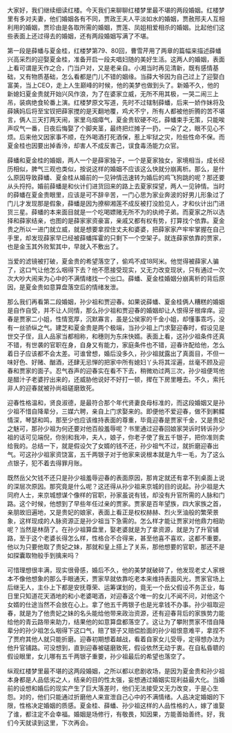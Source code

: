 
大家好，我们继续细读红楼。今天我们来聊聊红楼梦里最不堪的两段婚姻。红楼梦里有多对夫妻，他们婚姻各有不同，贾政王夫人平淡如水的婚姻，贾赦邢夫人互相利用的婚姻，贾珍由是各取所需的婚姻，贾莲、凤姐相爱相杀的婚姻。比起他们这些表面上还过得去的婚姻，还有两段婚姻写满了不堪。

第一段是薛蟠与夏金桂，红楼梦第79、80回，曹雪芹用了两章的篇幅来描述薛蟠兴高采烈的迎娶夏金桂，准备开启一段夫唱妇随的美好生活。这两人的婚姻，表面上看可谓是天作之合，门当户对，又是老亲自。小湘当时再见清新，既有感情基础，又有物质基础，怎么看都是门儿不错的姻缘。当薛大爷因为自己过上了迎娶白富美，当上CEO，走上人生巅峰的时候，他的美梦也做到头了。新婚不久，他的新媳妇夏金贵就开始兴风作浪，为了在婆家立威，无所不用其极，一哭二闹三上吊，装病绝食轮番上演。红楼梦原文写道，先时不过辖制薛蟠，后来一娇作妹将及薛姨妈后将至宝钗把薛家搅的是天翻地覆，鸡犬不宁，所有人都被他折腾的苦不堪言，俩人三天打两天闹，家里乌烟瘴气，夏金贵软硬不吃，薛蟠束手无策，只能唉声叹气一番，日夜后悔娶了个脚夹茎，最终把烂摊子一扔，一朵了之，眼不见心不烦。后来他又因家事不顺，在外喝酒打死酒保，惹上牢狱之灾，险些性命不保。而夏金桂也因要出掉香泠，却害人不成反害己，误食毒汤能力众官。

薛蟠和夏金桂的婚姻，两人一个是薛家独子，一个是夏家独女，家境相当，成长经历相似，脾气三观也类似，按说这样的婚姻不应该这么快就分崩离析。那么，是什么原因导致薛蟠、夏金桂从婚前的一见钟情迅速转为婚后的鸡飞狗跳的呢？那还要从头捋捋。婚前薛蟠是和伙计们进货回来的路上去夏家探望，两人一见钟情。当时的薛蟠在夏金贵眼里，应该是可不辞辛苦，一门心思为家业奔波的好男儿形象过了门儿才发现那是假象，薛蟠是因为撩柳湘莲不成反被打没脸见人，才和伙计出门进货三星。薛蟠的本来面目就是一个吃喝嫖赌无所不为的纨绔子弟。而夏家之所以选择和薛家结亲，也图的是薛家家资豪富，亲戚又都有权有势，打算找个依靠。夏金贵之所以一进门就立威，就是想要拿捏住丈夫和婆婆，把薛家家产牢牢掌握在自己手里，却发现薛家早已经被薛蟠挥霍的只剩下一个空架子。就连薛家依靠的贾家，也是金玉其外败絮其中，早就入不敷出了。

当爱的滤镜被打破，夏金贵的希望落空了，偷鸡不成18阿米。他觉得被薛家人骗了，这口气让他怎么咽得下去？他不愿接受现实，又无力改变现状，只有通过一次次大吵大闹来为心中的不满情绪找一个出口。薛蟠、夏金桂婚姻分崩离析的背后原因，是夏金贵如意算盘落空后的情绪发泄。

那么我们再看第二段婚姻，孙少祖和贾迎春。如果说薛蟠、夏金桂俩人糟糕的婚姻是自作自受，并不让人同情，那么孙少祖和贾迎春的婚姻却让人恨得牙根痒痒。迎春是贾家二小姐，性情宽厚，沉默寡言，虽是公侯家的千金小姐，却懂事乖巧，没有一丝骄纵之气。建芝和夏金贵是两个极端，当孙少祖上门求娶迎春时，假设见是世交子侄，且人品家当都相称，和穗则为东床快婿。表面上看，这孙少祖条件还真不错，有世袭的官职在身，自身又有能力，家庭条件也不错，迎春许配给他，怎么着日子应该都不会太差。可谁曾想，婚后没多久，孙少祖就露出了真面目，不但一味好色、好赌、酗酒，还肆无忌惮的把家中所有媳妇丫头将其淫遍，丝毫不顾及迎春和贾家的面子。忍气吞声的迎春实在看不下去，稍微劝过两三次，孙少祖便骂他是醋汁子老婆拧出来的，还威胁他说好不好打一顿，撵在下房里睡去。不久，索托非人的迎春就被孙尚祖磋磨致死。

迎春性格温和，贤良淑德，是最符合那个年代贤妻良母标准的，而这段婚姻又是孙少祖不惜自降辈分，三媒六聘，亲自上门求娶来的。即便他不爱迎春，做不到鹣鲽情深，琴瑟和鸣，那至少也应该维持表面的尊重，毕竟迎春是贾家千金，又是贵妃之魅可，那孙少祖为何还要对他百般羞辱呢？书里通过迎春回娘家哭诉时转诉孙少祖的话可见端倪，你别和我冲，夫人，娘子，你老子使了我五千银子，把你准则卖给我的。总结一下，就是假设欠了女婿的钱不还，孙少祖气不过，就折磨迎春出气。可这孙少祖家资饶富，五千两银子对于他家来说根本就是九牛一毛，为了这么点银子，犯不着去得罪月账。

既然岳父欠钱不还只是孙少祖羞辱迎春的表面原因，那肯定就还有拿不到桌面上说的深层次原因。那究竟是什么呢？这还得从孙少祖来京城的目的说起。孙少祖是大同府人士，来京城想谋个像样的官职，孙家虽说有钱，却没有升官所需的人脉和门路。这个时候，他想到了早些年任过亲的贾家。贾家是百年望族，四大家族之首，亲朋故旧遍地，又是贵妃的娘家，表面上看正是权权赫赫、烈火烹油般的繁荣景象，这样现成的人脉资源正是孙少祖当下急需的。怎么样才能让贾家对他鼎力相助呢？当然是林荫了。在孙少祖算盘里，娶老婆就是为了拿资源，就是为了升官铺路，至于这个老婆长得怎么样，性格合不合得来，甚至他喜不喜欢，这都不重要。他以为只要他取了贵妃之妹，那就和皇上搭上了关系，那他想要的官职，那还不是如探囊取物般手到擒来吗？

可惜理想很丰满，现实很骨感，婚后不久，他的美梦就破碎了，他发现老丈人家根本不像他想象的那么手眼通天，贾家早就依靠吃老本来维持表面风光，贾家官场上后继无人，主仆上下都是安抚尊荣、运筹谋划的，竟无一个岳父假设不务正业，每日里只知道花天酒地的和小老婆喝酒，对迎春这个唯一的女儿不闻不问，对他这个女婿的仕途当然不会放在心上。拿了他五千两银子也是光拿钱不办事。孙少祖取迎春，就是为了他贵妃之妹的名头能给他带来政治资源，还有迎春背后的家族势力能给他的青云路带来助力，结果他的如意算盘都落空了。这让为了攀附贾家不惜自降辈分的孙少祖怎么咽得下这口气，赔了银子又赔偿脸面的孙少祖恨意难平，拿捏不了贾府其他人就只能折磨。迎春初期想着越战，看着自家女儿受辱，定得想办法为他升官铺路。可没想到，直到迎春被磋磨致死，假设依然无动于衷。在自私昏聩的假设眼里，女儿哪有五千两银子重要，孙少祖最后的希望也落空了。

纵观红楼梦里最不堪的这两段婚姻，之所以都以悲剧收场，是因为夏金贵和孙少祖本身都是人品低劣之人，结亲的目的性太强，妄想通过婚姻实现利益最大化。当婚前的设想和婚后的现实产生了巨大落差时，他们无法接受又无力改变，于是心生怨。对的，他们只能通过折磨他人来宣泄自己心中的不满情绪。人品决定婚姻的下限，性格决定婚姻的质感。夏金桂、薛蟠、孙少祖这样的人品性格的人，嫁了谁娶了谁，都注定不会幸福。婚姻是场修行，有敬畏，知因果，方能善始善终。好，我们今天就读到这里，下次再会。


